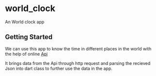 # world_clock

An World clock app

## Getting Started

We can use this app to know the time in different places in the world with the help of online [Api](https://www.timeapi.io/swagger/index.html) 

It brings data from the Api through http request and parsing the recieved Json into dart class to further use the data in the app.

